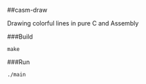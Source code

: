 ##casm-draw

Drawing colorful lines in pure C and Assembly

###Build

```
make
```

###Run

```
./main
```
